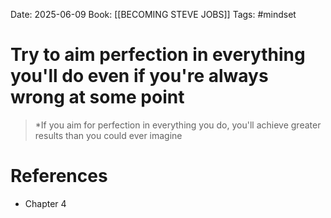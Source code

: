Date: 2025-06-09
Book: [[BECOMING STEVE JOBS]]
Tags: #mindset

# Try to aim perfection in everything you'll do even if you're always wrong at some point

> *If you aim for perfection in everything you do, you'll achieve greater results than you could ever imagine
# References 
- Chapter 4